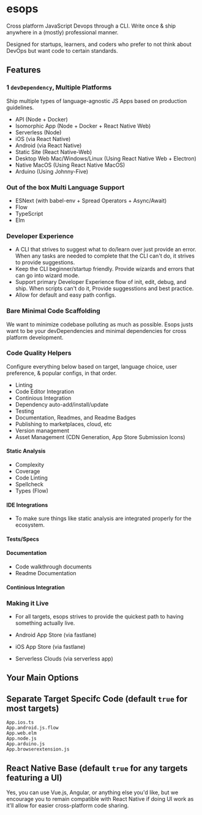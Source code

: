 # esops

Cross platform JavaScript Devops through a CLI. Write once & ship anywhere in a (mostly) professional manner.

Designed for startups, learners, and coders who prefer to not think about DevOps but want code to certain standards.

## Features

### 1 `devDependency`, Multiple Platforms

Ship multiple types of language-agnostic JS Apps based on production guidelines.

* API (Node + Docker)
* Isomorphic App (Node + Docker + React Native Web)
* Serverless (Node)
* iOS (via React Native)
* Android (via React Native)
* Static Site (React Native-Web)
* Desktop Web Mac/Windows/Linux (Using React Native Web + Electron)
* Native MacOS (Using React Native MacOS)
* Arduino (Using Johnny-Five)

### Out of the box Multi Language Support

* ESNext (with babel-env + Spread Operators + Async/Await)
* Flow
* TypeScript
* Elm

### Developer Experience

* A CLI that strives to suggest what to do/learn over just provide an error. When any tasks are needed to complete that the CLI can't do, it strives to provide suggestions.
* Keep the CLI beginner/startup friendly. Provide wizards and errors that can go into wizard mode.
* Support primary Developer Experience flow of init, edit, debug, and ship. When scripts can't do it, Provide suggesstions and best practice.
* Allow for default and easy path configs.

### Bare Minimal Code Scaffolding

We want to minimize codebase polluting as much as possible. Esops justs want to be your devDependencies and minimal dependencies for cross platform development.

### Code Quality Helpers

Configure everything below based on target, language choice, user preference, & popular configs, in that order.

* Linting
* Code Editor Integration
* Continious Integration
* Dependency auto-add/install/update
* Testing
* Documentation, Readmes, and Readme Badges
* Publishing to marketplaces, cloud, etc
* Version management
* Asset Management (CDN Generation, App Store Submission Icons)

#### Static Analysis

* Complexity
* Coverage
* Code Linting
* Spellcheck
* Types (Flow)

#### IDE Integrations

* To make sure things like static analysis are integrated properly for the ecosystem.

#### Tests/Specs

#### Documentation

* Code walkthrough documents
* Readme Documentation

#### Continious Integration

### Making it Live

* For all targets, esops strives to provide the quickest path to having something actually live.

* Android App Store (via fastlane)
* iOS App Store (via fastlane)
* Serverless Clouds (via serverless app)

## Your Main Options

## Separate Target Specifc Code (default `true` for most targets)

```javscript
App.ios.ts
App.android.js.flow
App.web.elm
App.node.js
App.arduino.js
App.browserextension.js
```

## React Native Base (default `true` for any targets featuring a UI)

Yes, you can use Vue.js, Angular, or anything else you'd like, but we encourage you to remain compatible with React Native if doing UI work as it'll allow for easier cross-platform code sharing.